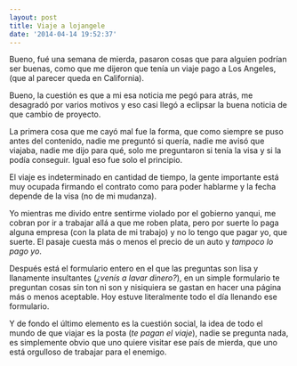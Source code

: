 ```yaml
---
layout: post
title: Viaje a lojangele
date: '2014-04-14 19:52:37'
---
```


Bueno, fué una semana de mierda, pasaron cosas que para alguien podrían ser buenas, como que me dijeron que tenía un viaje pago a Los Angeles, (que al parecer queda en California).

Bueno, la cuestión es que a mi esa noticia me pegó para atrás, me desagradó por varios motivos y eso casi llegó a eclipsar la buena noticia de que cambio de proyecto.

La primera cosa que me cayó mal fue la forma, que como siempre se puso
antes del contenido, nadie me preguntó si quería, nadie me avisó que
viajaba, nadie me dijo para qué, solo me preguntaron si tenía la visa y si la podía conseguir. Igual eso fue solo el principio.

El viaje es indeterminado en cantidad de tiempo, la gente importante está muy ocupada firmando el contrato como para poder hablarme y la fecha depende de la visa (no de mi mudanza).

Yo mientras me divido entre sentirme violado por el gobierno yanqui, me cobran por ir a trabajar allá a que me roben plata, pero por suerte lo paga alguna empresa (con la plata de mi trabajo) y no lo tengo que pagar yo, que suerte. El pasaje cuesta más o menos el precio de un auto y *tampoco lo pago yo*.

Después está el formulario entero en el que las preguntas son lisa y llanamente insultantes (*¿venís a lavar dinero?*), en un simple formulario te preguntan cosas sin ton ni son y nisiquiera se gastan en hacer una página más o menos aceptable. Hoy estuve literalmente todo el día llenando ese formulario.

Y de fondo el último elemento es la cuestión social, la idea de todo el mundo de que viajar es la posta (*te pagan el viaje*), nadie se pregunta nada, es simplemente obvio que uno quiere visitar ese país de mierda, que uno está orgulloso de trabajar para el enemigo.
